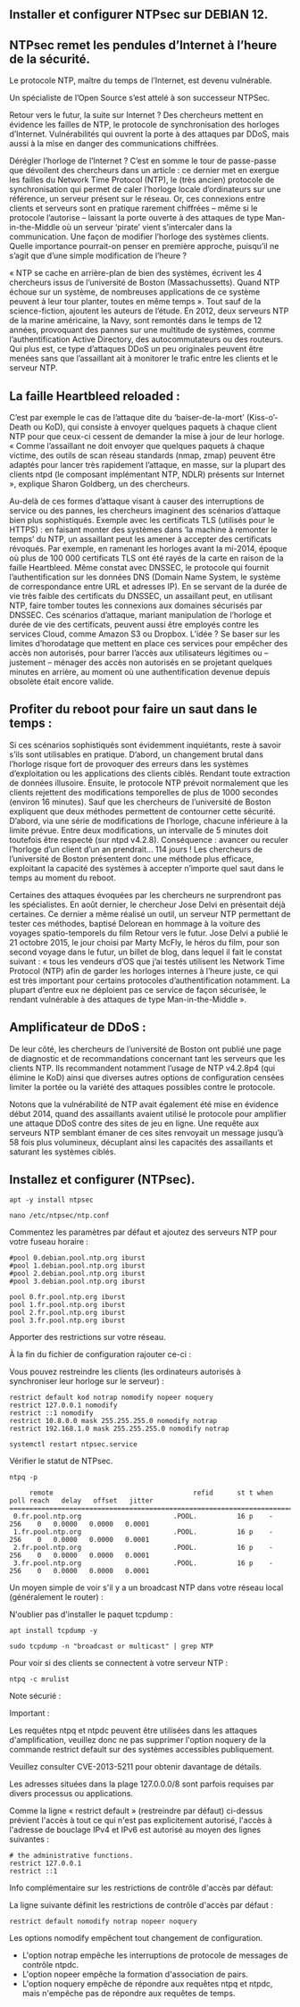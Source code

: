 ## Installer et configurer NTPsec sur DEBIAN 12.

## NTPsec remet les pendules d’Internet à l’heure de la sécurité.

Le protocole NTP, maître du temps de l’Internet, est devenu vulnérable.

Un spécialiste de l’Open Source s’est attelé à son successeur NTPSec.

Retour vers le futur, la suite sur Internet ? Des chercheurs mettent en évidence les failles de NTP, le protocole de synchronisation des horloges d’Internet. Vulnérabilités qui ouvrent la porte à des attaques par DDoS, mais aussi à la mise en danger des communications chiffrées.

Dérégler l’horloge de l’Internet ? C’est en somme le tour de passe-passe que dévoilent des chercheurs dans un article : ce dernier met en exergue les failles du Network Time Protocol (NTP), le (très ancien) protocole de synchronisation qui permet de caler l’horloge locale d’ordinateurs sur une référence, un serveur présent sur le réseau. Or, ces connexions entre clients et serveurs sont en pratique rarement chiffrées – même si le protocole l’autorise – laissant la porte ouverte à des attaques de type Man-in-the-Middle où un serveur ‘pirate’ vient s’intercaler dans la communication. Une façon de modifier l’horloge des systèmes clients. Quelle importance pourrait-on penser en première approche, puisqu’il ne s’agit que d’une simple modification de l’heure ?

« NTP se cache en arrière-plan de bien des systèmes, écrivent les 4 chercheurs issus de l’université de Boston (Massachussetts). Quand NTP échoue sur un système, de nombreuses applications de ce système peuvent à leur tour planter, toutes en même temps ». Tout sauf de la science-fiction, ajoutent les auteurs de l’étude. En 2012, deux serveurs NTP de la marine américaine, la Navy, sont remontés dans le temps de 12 années, provoquant des pannes sur une multitude de systèmes, comme l’authentification Active Directory, des autocommutateurs ou des routeurs. Qui plus est, ce type d’attaques DDoS un peu originales peuvent être menées sans que l’assaillant ait à monitorer le trafic entre les clients et le serveur NTP.

## La faille Heartbleed reloaded :
C’est par exemple le cas de l’attaque dite du ‘baiser-de-la-mort’ (Kiss-o’-Death ou KoD), qui consiste à envoyer quelques paquets à chaque client NTP pour que ceux-ci cessent de demander la mise à jour de leur horloge. « Comme l’assaillant ne doit envoyer que quelques paquets à chaque victime, des outils de scan réseau standards (nmap, zmap) peuvent être adaptés pour lancer très rapidement l’attaque, en masse, sur la plupart des clients ntpd (le composant implémentant NTP, NDLR) présents sur Internet », explique Sharon Goldberg, un des chercheurs.

Au-delà de ces formes d’attaque visant à causer des interruptions de service ou des pannes, les chercheurs imaginent des scénarios d’attaque bien plus sophistiqués. Exemple avec les certificats TLS (utilisés pour le HTTPS) : en faisant monter des systèmes dans ‘la machine à remonter le temps’ du NTP, un assaillant peut les amener à accepter des certificats révoqués. Par exemple, en ramenant les horloges avant la mi-2014, époque où plus de 100 000 certificats TLS ont été rayés de la carte en raison de la faille Heartbleed. Même constat avec DNSSEC, le protocole qui fournit l’authentification sur les données DNS (Domain Name System, le système de correspondance entre URL et adresses IP). En se servant de la durée de vie très faible des certificats du DNSSEC, un assaillant peut, en utilisant NTP, faire tomber toutes les connexions aux domaines sécurisés par DNSSEC. Ces scénarios d’attaque, mariant manipulation de l’horloge et durée de vie des certificats, peuvent aussi être employés contre les services Cloud, comme Amazon S3 ou Dropbox. L’idée ? Se baser sur les limites d’horodatage que mettent en place ces services pour empêcher des accès non autorisés, pour barrer l’accès aux utilisateurs légitimes ou – justement – ménager des accès non autorisés en se projetant quelques minutes en arrière, au moment où une authentification devenue depuis obsolète était encore valide.

## Profiter du reboot pour faire un saut dans le temps :
Si ces scénarios sophistiqués sont évidemment inquiétants, reste à savoir s’ils sont utilisables en pratique. D’abord, un changement brutal dans l’horloge risque fort de provoquer des erreurs dans les systèmes d’exploitation ou les applications des clients ciblés. Rendant toute extraction de données illusoire. Ensuite, le protocole NTP prévoit normalement que les clients rejettent des modifications temporelles de plus de 1000 secondes (environ 16 minutes). Sauf que les chercheurs de l’université de Boston expliquent que deux méthodes permettent de contourner cette sécurité. D’abord, via une série de modifications de l’horloge, chacune inférieure à la limite prévue. Entre deux modifications, un intervalle de 5 minutes doit toutefois être respecté (sur ntpd v4.2.8). Conséquence : avancer ou reculer l’horloge d’un client d’un an prendrait… 114 jours ! Les chercheurs de l’université de Boston présentent donc une méthode plus efficace, exploitant la capacité des systèmes à accepter n’importe quel saut dans le temps au moment du reboot.

Certaines des attaques évoquées par les chercheurs ne surprendront pas les spécialistes. En août dernier, le chercheur Jose Delvi en présentait déjà certaines. Ce dernier a même réalisé un outil, un serveur NTP permettant de tester ces méthodes, baptisé Delorean en hommage à la voiture des voyages spatio-temporels du film Retour vers le futur. Jose Delvi a publié le 21 octobre 2015, le jour choisi par Marty McFly, le héros du film, pour son second voyage dans le futur, un billet de blog, dans lequel il fait le constat suivant : « tous les vendeurs d’OS que j’ai testés utilisent les Network Time Protocol (NTP) afin de garder les horloges internes à l’heure juste, ce qui est très important pour certains protocoles d’authentification notamment. La plupart d’entre eux ne déploient pas ce service de façon sécurisée, le rendant vulnérable à des attaques de type Man-in-the-Middle ».

## Amplificateur de DDoS :
De leur côté, les chercheurs de l’université de Boston ont publié une page de diagnostic et de recommandations concernant tant les serveurs que les clients NTP. Ils recommandent notamment l’usage de NTP v4.2.8p4 (qui élimine le KoD) ainsi que diverses autres options de configuration censées limiter la portée ou la variété des attaques possibles contre le protocole.

Notons que la vulnérabilité de NTP avait également été mise en évidence début 2014, quand des assaillants avaient utilisé le protocole pour amplifier une attaque DDoS contre des sites de jeu en ligne. Une requête aux serveurs NTP semblant émaner de ces sites renvoyait un message jusqu’à 58 fois plus volumineux, décuplant ainsi les capacités des assaillants et saturant les systèmes ciblés.

## Installez et configurer (NTPsec).
```
apt -y install ntpsec
```
```
nano /etc/ntpsec/ntp.conf
```
Commentez les paramètres par défaut et ajoutez des serveurs NTP pour votre fuseau horaire :
```
#pool 0.debian.pool.ntp.org iburst
#pool 1.debian.pool.ntp.org iburst
#pool 2.debian.pool.ntp.org iburst
#pool 3.debian.pool.ntp.org iburst
```
```
pool 0.fr.pool.ntp.org iburst
pool 1.fr.pool.ntp.org iburst
pool 2.fr.pool.ntp.org iburst
pool 3.fr.pool.ntp.org iburst
```
Apporter des restrictions sur votre réseau.

À la fin du fichier de configuration rajouter ce-ci :

Vous pouvez restreindre les clients (les ordinateurs autorisés à synchroniser leur horloge sur le serveur) :
```
restrict default kod notrap nomodify nopeer noquery
restrict 127.0.0.1 nomodify
restrict ::1 nomodify
restrict 10.8.0.0 mask 255.255.255.0 nomodify notrap
restrict 192.168.1.0 mask 255.255.255.0 nomodify notrap
```
```
systemctl restart ntpsec.service
```
Vérifier le statut de NTPsec.
```
ntpq -p
```
```
     remote                                   refid      st t when poll reach   delay   offset   jitter
=======================================================================================================
 0.fr.pool.ntp.org                       .POOL.          16 p    -  256    0   0.0000   0.0000   0.0001
 1.fr.pool.ntp.org                       .POOL.          16 p    -  256    0   0.0000   0.0000   0.0001
 2.fr.pool.ntp.org                       .POOL.          16 p    -  256    0   0.0000   0.0000   0.0001
 3.fr.pool.ntp.org                       .POOL.          16 p    -  256    0   0.0000   0.0000   0.0001
```
Un moyen simple de voir s'il y a un broadcast NTP dans votre réseau local (généralement le router) :

N'oublier pas d'installer le paquet tcpdump :
```
apt install tcpdump -y
```
```
sudo tcpdump -n "broadcast or multicast" | grep NTP
```
Pour voir si des clients se connectent à votre serveur NTP :
```
ntpq -c mrulist
```
Note sécurié :

Important :

Les requêtes ntpq et ntpdc peuvent être utilisées dans les attaques d'amplification, veuillez donc ne pas supprimer l'option noquery de la commande restrict default sur des systèmes accessibles publiquement.

Veuillez consulter CVE-2013-5211 pour obtenir davantage de détails.

Les adresses situées dans la plage 127.0.0.0/8 sont parfois requises par divers processus ou applications.

Comme la ligne « restrict default » (restreindre par défaut) ci-dessus prévient l'accès à tout ce qui n'est pas explicitement autorisé, l'accès à l'adresse de bouclage IPv4 et IPv6 est autorisé au moyen des lignes suivantes :

```
# the administrative functions.
restrict 127.0.0.1
restrict ::1
```
Info complémentaire sur les restrictions de contrôle d'accès par défaut:

La ligne suivante définit les restrictions de contrôle d'accès par défaut :
```
restrict default nomodify notrap nopeer noquery
```
Les options nomodify empêchent tout changement de configuration.

- L'option notrap empêche les interruptions de protocole de messages de contrôle ntpdc.
- L'option nopeer empêche la formation d'association de pairs.
- L'option noquery empêche de répondre aux requêtes ntpq et ntpdc, mais n'empêche pas de répondre aux requêtes de temps.

